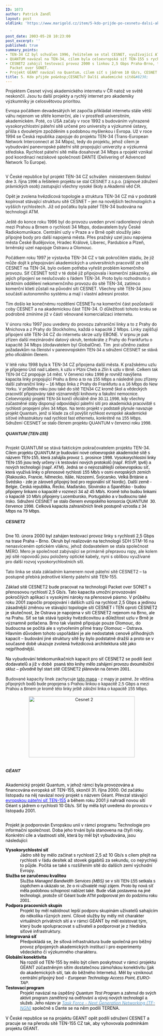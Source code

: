 ```yaml
---
ID: 1073
author: Patrick Zandl
layout: post
oldlink: 'https://www.marigold.cz/item/5-kdo-prijde-po-cesnetu-dalsi-akademicke-site

  '
post_date: 2003-05-28 10:23:00
post_excerpt: ''
published: true
summary_points:
- TEN-34 CZ byl schválen 1996, řešitelem se stal CESNET, využívající ATM technologii.
- QUANTUM navázal na TEN-34, cílem byla celoevropská síť TEN-155 s rychlostí 155 Mb/s.
- CESNET2 zahájil testovací provoz 2000 s linkou 2,5 Gbps Praha-Brno, technologie
  Packet over SONET.
- Projekt GÉANT navázal na Quantum, cílem síť s jádrem 10 Gb/s, CESNET se podílí.
title: 5. Kdo přijde po&nbsp;CESNETu? Další akademické sítě&#8230;
---
```


Projektem Cesnet vývoj akademického internetu v ČR natož ve světě neskončil. Jsou tu další projekty a rychlý internet pro akademiky výzkumníky je celosvětovou prioritou.<!--more--><P style="MARGIN: 0cm 0cm 0pt"><SPAN>Evropa počátkem devadesátých let započla přikládat internetu stále větší váhu nejenom ve sféře komerční, ale i v prostředí universitním, akademickém. Poté, co USA začaly v roce 1992 s budováním vyhrazené vysokorychlostní páteřní sítě určené pro university a výzkumné ústavy, přišla s dvouletým zpožděním s podobnou myšlenkou i Evropa. Už v roce 1994 se Česká republika zapojuje do projektu TEN-34 (Trans-European Network Interconnect at 34 Mbps), tedy do projektu, jehož cílem je vybudování panevropské páteřní sítě propojující univerzity a výzkumná střediska. Rychlost páteřní sítě měla dosahovat 34 Mbps a rpojekt vznikal pod koordinací neziskové společnosti DANTE (Delivering of Advenced Network To Europe). </SPAN></p>

<P style="MARGIN: 0cm 0cm 0pt"><SPAN><FONT face=Arial>&#160;</FONT></SPAN></p>

<P style="MARGIN: 0cm 0cm 0pt"><SPAN>V České republice byl projekt TEN-34 CZ schválen<FONT face=Arial><SPAN>&#160; </SPAN>ministerstvem školství dne 3. října 1996 a řešitelem projektu se stal CESNET z.s.p.o. (zájmové združení právnických osob) zastupující všechny vysoké školy a Akademii věd ČR.</FONT></SPAN></p>

<P style="MARGIN: 0cm 0cm 0pt"><SPAN><FONT face=Arial>&#160;</FONT></SPAN></p>

<P style="MARGIN: 0cm 0cm 0pt"><SPAN>Opět je zvolena hvězdicová topologie a struktura TEN-34 CZ má v podstatě kopírovat stávající strukturu sítě CESNET &#8211; jen na novějších technologiích a vyšších rychlostech. Již od počátku byla páteř TEN-34 budována na technologii ATM. </SPAN></p>

<P style="MARGIN: 0cm 0cm 0pt"><SPAN><FONT face=Arial>&#160;</FONT></SPAN></p>

<P style="MARGIN: 0cm 0cm 0pt"><SPAN>Ještě do konce roku 1996 byl do provozu uveden první radioreleový okruh mezi Prahou a Brnem o rychlosti 34 Mbps, dodavatelem byly České Radiokomunikace. Centrální uzly v Praze a v Brně opět sloužily jako přípojné body pro další napojená města. Přes pražský uzel jsou napojena města České Budějovice, Hradec Králové, Liberec, Pardubice a Plzeň, brněnský uzel napojuje Ostravu a Olomouc. </SPAN></p>

<P style="MARGIN: 0cm 0cm 0pt"><SPAN><FONT face=Arial>&#160;</FONT></SPAN></p>

<P style="MARGIN: 0cm 0cm 0pt"><SPAN>Počátkem roku 1997 je výstavba TEN-34 CZ v tak pokročilém stádiu, že již může dojít k přepojování akademických a universitních pracovišť ze sítě CESNET na TEN-34, bylo ovšem potřeba vyřešit problém komerčního provozu. Síť CESNET totiž v té době již připojovala i komerční zákazníky, ale jejich připojení se neslučovalo s řádem TEN-34. Proto bylo rozhodnuto o striktním oddělení nekomernčního provozu do sítě TEN-34, zatímco komerční klieti zůstali na původní síti CESNET. Všechny sítě TEN-34 jsou součástí autonomního systému a mají i vlastní adresní prostor. </SPAN></p>

<P style="MARGIN: 0cm 0cm 0pt"><SPAN><FONT face=Arial>&#160;</FONT></SPAN></p>

<P style="MARGIN: 0cm 0cm 0pt"><SPAN>Tím došlo ke konečnému rozdělení CESNETu na komerční část pozůstavší coby CESNET a na akademickou část TEN-34. O důležitosti tohoto kroku se podrobně zmíníme již v části věnované komercializaci internetu.</SPAN></p>

<P style="MARGIN: 0cm 0cm 0pt"><SPAN><FONT face=Arial>&#160;</FONT></SPAN></p>

<P style="MARGIN: 0cm 0cm 0pt"><SPAN>V únoru roku 1997 jsou uvedeny do provozu zahraniční linky a to z Prahy do Mnichova a z Prahy do Stockholmu, každá o kapacitě 2 Mbps. Linky zajišťují připojení sítě TEN-34 CZ do internetu skrze uzly EBONE. V srpnu je pak zřízen další mezinárodní datový okruh, tentokráte z Prahy do Frankfurtu o kapacitě 34 Mbps (dodavatelem byl GlobalOne). Tím<FONT face=Arial><SPAN>&#160; </SPAN>jest učiněno zadost požadavkům na členství v paneovropském TEN-34 a sdružení CESNET se stává jeho oficiálním členem. </FONT></SPAN></p>

<P style="MARGIN: 0cm 0cm 0pt"><SPAN><FONT face=Arial>&#160;</FONT></SPAN></p>

<P style="MARGIN: 0cm 0cm 0pt"><SPAN>V létě roku 1998 byla k TEN-34 CZ připojena další města. K pražskému uzlu<FONT face=Arial><SPAN>&#160; </SPAN>je připojeno Ústí nad Labem, k uzlu v Plzni Cheb a Zlín k uzlu v Brně. Celkem tak TEN-34 CZ propojuje 14 měst. V červenci roku 1998 je rovněž navýšena kapacita linky propojující Prahu a Brno a to na 155 Mbps a následně jsou zřízeny další zahraniční linky &#8211; 16 Mbps linka z Prahy do Frankfurtu a a 16 Mbps do New Yorku. V průběhu roku jsou také do sítě TEN34 CZ kromě škol a vědeckých pracovišť připojovány také významnější knihovny a fakultní nemocnice. Celoevropský projekt TEN-34 končí oficiálně dne 30.11.1998, kdy všechny zúčastněné státy disponují odpovídající páteřní sítí pro akademická pracoviště s rychlostí propojení přes 34 Mbps. Na tento projekt v podstatě plynule navazuje projekt Quantum, jenž si klade za cíl povýšit rychkost evropské akademické síťové infrastruktury nad rychlost fast ethernetu, konkrétně na 155 Mbps. Sdružení CESNET se stalo členem projektu QUANTUM v červenci roku 1998.</FONT></SPAN></p>

<P style="MARGIN: 0cm 0cm 0pt"><SPAN><FONT face=Arial></FONT></SPAN></p>
<H style="MARGIN: 12pt 0cm 3pt"><A name=_Toc665213></A><A name=_Toc526474290></A><SPAN><EM><FONT face=Arial>
<H4><SPAN><EM><FONT face=Arial>QUANTUM (TEN-155)</FONT></EM></SPAN> </H4></FONT></EM></SPAN>
<H2></H2>
<P style="MARGIN: 0cm 0cm 0pt"><SPAN>Projekt QUANTUM se stává faktickým pokračovatelem projektu TEN-34. <SPAN style="COLOR: black"><FONT face=Arial>Cílem projektu QUANTUM je budování nové celoevropské akademické sítě s názvem TEN-155, která zahájila provoz 1. prosince 1998. Vysokorychlostní linky TEN-155 jsou tedy určeny i k testování nových protokolů (např. RSVP, Ipv6) a nových technologií (např. ATM). Jedná se o nejrozsáhlejší celoevropskou síť, která využívá linky o přenosové rychlosti 155 Mb/s v osmi evropských zemích (Rakousko, Francie, Německo, Itálie, Nizozemí, Švýcarsko, Velká Británie a Švédsko - zde je zároveň přípojný bod pro regionální síť Nordic). Další země - Belgie, Česká republika, Řecko, Maďarsko, Slovinsko a Španělsko - budou připojeny linkami o kapacitě v rozmezí 34 až 45 Mb/s. Kromě toho budou linkami o kapacitě 10 Mb/s připojeny Lucembursko, Portugalsko a v budoucnu také Irsko. Sdružení CESNET se stalo členem evropského konsorcia QUANTUM<SPAN>&#160; </SPAN>30. července 1998. Celková kapacita zahraničních linek postupně vzrostla z 34 Mbps na 79 Mbps. </FONT></SPAN></SPAN></p>

<P style="MARGIN: 0cm 0cm 0pt"><SPAN style="COLOR: black"><FONT face=Arial></FONT></SPAN></p>
<H style="MARGIN: 12pt 0cm 3pt"><A name=_Toc665214></A><A name=_Toc526474291></A><SPAN><EM><FONT face=Arial>
<H4><SPAN><EM><FONT face=Arial>CESNET2</FONT></EM></SPAN> </H4></FONT></EM></SPAN>
<H2></H2>
<P style="MARGIN: 0cm 0cm 0pt"><SPAN style="COLOR: black">Dne 10. února 2000 byl zahájen testovací provoz linky s rychlostí 2,5 Gbps na trase Praha &#8211; Brno. Okruh byl realizován na technologii </SPAN><SPAN>SDH STM-16 na nenasvíceném optickém vláknu, jehož dodavatelem se stala společnost MERO. Mero je společnost zabývající se primárně přepravou ropy, ale kolem její sítě ropovodů jsou položeny optické kabely, nyní s oblibou využívané pro další rozvoj vysokorychlostních sítí. </SPAN></p>

<P style="MARGIN: 0cm 0cm 0pt"><SPAN><FONT face=Arial>&#160;</FONT></SPAN></p>

<P style="MARGIN: 0cm 0cm 0pt"><SPAN>Tato linka se stala základním kamenem nové páteřní sítě CESNET2 &#8211; ta postupně přebírá jednotlivé klienty páteřní sítě TEN-155. </SPAN></p>

<P style="MARGIN: 0cm 0cm 0pt"><SPAN><FONT face=Arial>&#160;</FONT></SPAN></p>

<P style="MARGIN: 0cm 0cm 0pt"><SPAN style="COLOR: black">Základ sítě CESNET2 bude pracovat na technologii Packet over SONET s přenosovou rychlostí 2,5 Gb/s. Tato kapacita umožní provozování pokročilých aplikací s vysokými nároky na přenosové pásmo. V průběhu roku 2001 započlo propojování i dalších uzlů na rychlost 2,5 Gbps a jedinou zásadnější změnou ve stávající topologie sítí CESNET i TEN oproti CESNET2 je skutečnost, že Ostrava je napojena v síti CESNET2 nejenom na Brno, ale na Prahu. Síť se tak stává typicky hvězdicovitou a důležitost uzlu v Brně je významně potlačena. Brno tak vlastně připojuje pouze Olomouc, do budoucna se počítá ale s vytvořením přímé trasy Olomouc &#8211; Ostrava. Hlavním důvodem tohoto uspořádání je ale nedostatek cenově příhodných kapacit &#8211; budování jiné struktury sítě by bylo podstatně dražší a proto se v současné době ukazuje zvolená hvězdicová architektura sítě jako nejpříhodnější. </SPAN></p>

<P style="MARGIN: 0cm 0cm 0pt"><SPAN style="COLOR: black"><FONT face=Arial>&#160;</FONT></SPAN></p>

<P style="MARGIN: 0cm 0cm 0pt"><SPAN style="COLOR: black">Na vybudování telekomunikačních kapacit pro síť CESNET2 se podílí šest dodavatelů a již v době<FONT face=Arial><SPAN>&#160; </SPAN>psaná této knihy mělo zahájení provozu dvouměsíční skluz &#8211; původně byl start sítě CESNET2 plánován na červen 2001. </FONT></SPAN></p>

<P style="MARGIN: 0cm 0cm 0pt"><SPAN style="COLOR: black"><FONT face=Arial>&#160;</FONT></SPAN></p>

<P style="MARGIN: 0cm 0cm 0pt"><SPAN>Budované kapacity linek zachycuje <A href="http://www.cesnet.cz/provoz/cesnet2.html" target=_blank>tato mapa</A><FONT face=Arial> - z mapy je patrné, že většina přípojných bodů bude propojena s Prahou linkou o kapacitě 2,5 Gbps a mezi Prahou a Brnem je kromě této linky ještě záložní linka o kapacitě 155 Mbps. </FONT></SPAN></p>

<P style="MARGIN: 0cm 0cm 0pt"><SPAN></SPAN>&#160;</p>

<P style="MARGIN: 0cm 0cm 0pt" align=center><SPAN><a href="http://www.cesnet.cz/provoz/img/cesnet2-topo.gif" target="_blank"><IMG height=201 alt="Cesnet 2" src="/obrazek/mapacesnet2.jpg" width=350 border=0></A></SPAN></p>

<P style="MARGIN: 0cm 0cm 0pt">&#160;</p>

<P style="MARGIN: 0cm 0cm 0pt"><SPAN><FONT face=Arial></FONT></SPAN></p>
<H style="MARGIN: 12pt 0cm 3pt"><A name=_Toc665215></A><A name=_Toc526474292></A><SPAN><EM><FONT face=Arial>
<H4><SPAN><EM><FONT face=Arial>GÉANT</FONT></EM></SPAN> </H4></FONT></EM></SPAN>
<H2></H2>
<P style="MARGIN: 0cm 0cm 0pt"><B><SPAN><EM><FONT face=Arial></FONT></EM></SPAN></B></p>

<P style="MARGIN: 0cm 0cm 0pt"><SPAN style="COLOR: black">Akademický projekt Quantum, v jehož rámci byla provozována a financována evropská síť TEN-155, skončil 31. října 2000. Od začátku listopadu na něj navázal nový projekt s názvem Géant. Převzal stávající </SPAN><U><SPAN style="COLOR: blue">evropskou páteřní síť TEN-155</SPAN></U><SPAN style="COLOR: black"> a během roku 2001 ji nahradí novou sítí Géant s jádrem o rychlosti 10 Gb/s. Síť by měla být uvedena do provozu v listopadu 2001. </SPAN></p>

<P style="MARGIN: 0cm 0cm 0pt"><SPAN style="COLOR: black"><FONT face=Arial>&#160;</FONT></SPAN></p>

<p>
<SPAN style="COLOR: black">Projekt je podporován Evropskou unií v rámci programu Technologie pro informační společnost. Doba jeho trvání byla stanovena na čtyři roky. Konkrétní cíle a vlastnosti sítě, která by měl být vybudována, jsou následující:</SPAN></p>

<P style="MARGIN: 0cm 0cm 0pt"><B><SPAN style="COLOR: black">Vysokorychlostní síť</SPAN></B><SPAN style="COLOR: black"> </SPAN></p>

<P style="MARGIN: 0cm 0cm 0pt 36pt"><SPAN style="COLOR: black">Jádro sítě by mělo začínat s rychlostí 2,5 až 10 Gb/s s cílem přejít na rychlosti v řádu desítek až stovek gigabitů za sekundu, co nejrychleji to půjde. Počítá se také s rozšířením sítě do dalších zemí východní Evropy. </SPAN></p>

<P style="MARGIN: 0cm 0cm 0pt"><B><SPAN style="COLOR: black">Služba se zaručenou kvalitou</SPAN></B><SPAN style="COLOR: black"> </SPAN></p>

<P style="MARGIN: 0cm 0cm 0pt 36pt"><SPAN style="COLOR: black">Služba <FONT face=Arial><I>Managed Bandwidth Services (MBS)</I> se v síti TEN-155 setkala s úspěchem a ukázalo se, že o ni uživatelé mají zájem. Proto by nová síť měla podobnou schopnost nabízet také. Bude však postavena na jiné technologii, protože síť Géant bude ATM podporovat jen do podzimu roku 2001. </FONT></SPAN></p>

<P style="MARGIN: 0cm 0cm 0pt"><B><SPAN style="COLOR: black">Podpora pracovních skupin</SPAN></B><SPAN style="COLOR: black"> </SPAN></p>

<P style="MARGIN: 0cm 0cm 0pt 36pt"><SPAN style="COLOR: black">Projekt by měl nabídnout lepší podporu skupinám uživatelů sahajícím do několika různých zemí. Cílové služby by měly mít charakter virtuálních privátních sítí a v rámci GÉANT by měl existovat tým, který bude spolupracovat s uživateli a podporovat je z hlediska síťové infrastruktury. </SPAN></p>

<P style="MARGIN: 0cm 0cm 0pt"><B><SPAN style="COLOR: black">Integrovaná síť</SPAN></B><SPAN style="COLOR: black"> </SPAN></p>

<P style="MARGIN: 0cm 0cm 0pt 36pt"><SPAN style="COLOR: black">Předpokládá se, že síťová infrastruktura bude společná pro běžný provoz připojených akademických institucí i pro experimenty vědeckého či výzkumného charakteru. </SPAN></p>

<P style="MARGIN: 0cm 0cm 0pt"><B><SPAN style="COLOR: black">Globální konektivita</SPAN></B><SPAN style="COLOR: black"> </SPAN></p>

<P style="MARGIN: 0cm 0cm 0pt 36pt"><SPAN style="COLOR: black">Na rozdíl od TEN-155 by mělo být cílem poskytnout v rámci projektu GÉANT zúčastněným sítím dostatečnou zámořskou konektivitu (jak do akademických sítí, tak do běžného Internetu). Měl by vzniknout centrální přípojný bod - <FONT face=Arial><I>European Technology Access Point, EURO-TAP</I>. </FONT></SPAN></p>

<P style="MARGIN: 0cm 0cm 0pt"><B><SPAN style="COLOR: black">Testovací program</SPAN></B><SPAN style="COLOR: black"> </SPAN></p>

<P style="MARGIN: 0cm 0cm 0pt 36pt"><SPAN style="COLOR: black">Projekt navázal na úspěšný <FONT face=Arial><I>Quantum Test Program</I> a zahrnul do svých aktivit program zaměřený na ověřování a vývoj nových technologií a služeb. Jeho název je </FONT></SPAN><I><U><SPAN style="COLOR: #5599cc">Task Force - Next Generation Networking (TF-NGN)</SPAN></U></I><SPAN style="COLOR: black"> společně s Dante se na něm podílí TERENA. </SPAN></p>

<P style="MARGIN: 0cm 0cm 0pt"><SPAN style="COLOR: black"><FONT face=Arial>&#160;</FONT></SPAN></p>

<P style="MARGIN: 0cm 0cm 0pt"><SPAN style="COLOR: black">V České republice se na projektu GEANT opět podílí sdružení CESNET a pracuje se na přerodu sítě TEN-155 CZ tak, aby vyhovovala podmínkám projektu GEANT. </SPAN></p>